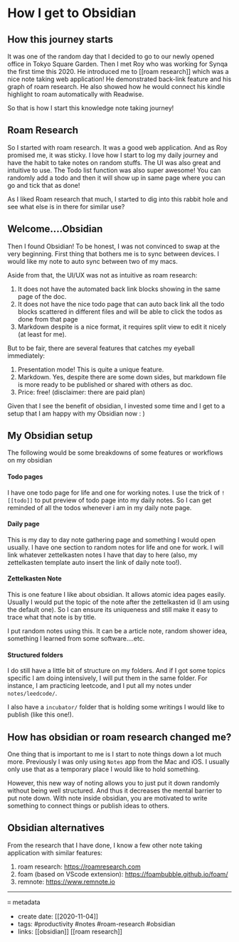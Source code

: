 # How I get to Obsidian

## How this journey starts

It was one of the random day that I decided to go to our newly opened office in Tokyo Square Garden. Then I met Roy who was working for Synqa the first time this 2020. He introduced me to [[roam research]] which was a nice note taking web application! He demonstrated back-link feature and his graph of roam research. He also showed how he would connect his kindle highlight to roam automatically with Readwise.

So that is how I start this knowledge note taking journey!

## Roam Research

So I started with roam research. It was a good web application. And as Roy promised me, it was sticky. I love how I start to log my daily journey and have the habit to take notes on random stuffs. The UI was also great and intuitive to use. The Todo list function was also super awesome! You can randomly add a todo and then it will show up in same page where you can go and tick that as done!

As I liked Roam research that much, I started to dig into this rabbit hole and see what else is in there for similar use?

## Welcome....Obsidian

Then I found Obsidian! To be honest, I was not convinced to swap at the very beginning. First thing that bothers me is to sync between devices. I would like my note to auto sync between two of my macs.

Aside from that, the UI/UX was not as intuitive as roam research:
1. It does not have the automated back link blocks showing in the same page of the doc.
2. It does not have the nice todo page that can auto back link all the todo blocks scattered in different files and will be able to click the todos as done from that page
3. Markdown despite is a nice format, it requires split view to edit it nicely (at least for me).

But to be fair, there are several features that catches my eyeball immediately:
1. Presentation mode! This is quite a unique feature.
2. Markdown. Yes, despite there are some down sides, but markdown file is more ready to be published or shared with others as doc.
3. Price: free! (disclaimer: there are paid plan)


Given that I see the benefit of obsidian, I invested some time and I get to a setup that I am happy with my Obsidian now : )

## My Obsidian setup
The following would be some breakdowns of some features or workflows on my obsidian

#### Todo pages
I have one todo page for life and one for working notes. I use the trick of `![[todo]]` to put preview of todo page into my daily notes. So I can get reminded of all the todos whenever i am in my daily note page.

#### Daily page
This is my day to day note gathering page and something I would open usually.
I have one section to random notes for life and one for work. I will link whatever zettelkasten notes I have that day to here (also, my zettelkasten template auto insert the link of daily note too!).

#### Zettelkasten Note
This is one feature I like about obsidian. It allows atomic idea pages easily. Usually I would put the topic of the note after the zettelkasten id (I am using the default one). So I can ensure its uniqueness and still make it easy to trace what that note is by title.

I put random notes using this. It can be a article note, random shower idea, something I learned from some software....etc.

#### Structured folders
I do still have a little bit of structure on my folders. And if I got some topics specific I am doing intensively, I will put them in the same folder. For instance, I am practicing leetcode, and I put all my notes under `notes/leedcode/`.

I also have a `incubator/` folder that is holding some writings I would like to publish (like this one!).

## How has obsidian or roam research changed me?
One thing that is important to me is I start to note things down a lot much more. Previously I was only using `Notes` app from the Mac and iOS. I usually only use that as a temporary place I would like to hold something.

However, this new way of noting allows you to just put it down randomly without being well structured. And thus it decreases the mental barrier to put note down. With note inside obsidian, you are motivated to write something to connect things or publish ideas to others.

## Obsidian alternatives
From the research that I have done, I know a few other note taking application with similar features:
1. roam research: https://roamresearch.com
2. foam (based on VScode extension): https://foambubble.github.io/foam/
3. remnote: https://www.remnote.io

---
⌗ metadata
- create date: [[2020-11-04]]
- tags: #productivity #notes #roam-research #obsidian
- links: [[obsidian]] [[roam research]]
